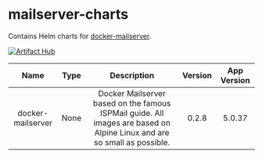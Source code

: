 # mailserver-charts
Contains Helm charts for [docker-mailserver](https://github.com/jeboehm/docker-mailserver).

[![Artifact Hub](https://img.shields.io/endpoint?url=https://artifacthub.io/badge/repository/mailserver)](https://artifacthub.io/packages/search?repo=mailserver)

<!-- table_start -->
|        Name       | Type |                                                       Description                                                       | Version | App Version |
| :---------------: | :--: | :---------------------------------------------------------------------------------------------------------------------: | :-----: | :---------: |
| docker-mailserver | None | Docker Mailserver based on the famous ISPMail guide. All images are based on Alpine Linux and are so small as possible. |  0.2.8  |    5.0.37   |
<!-- table_end -->
